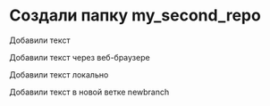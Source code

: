 # Создали папку my_second_repo

Добавили текст

Добавили текст через веб-браузере

Добавили текст локально

Добавили текст в новой ветке newbranch